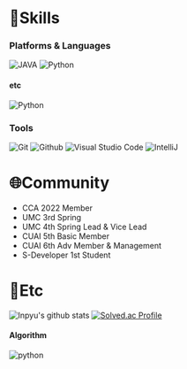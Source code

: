 # 🌱Skills
### Platforms & Languages
![JAVA](https://img.shields.io/badge/java-007396?style=for-the-badge&logo=java&logoColor=white")
![Python](https://img.shields.io/badge/Python-3776AB.svg?&style=for-the-badge&logo=Python&logoColor=white)

#### etc
![Python](https://img.shields.io/badge/Python-3776AB.svg?&style=for-the-badge&logo=Python&logoColor=white)

### Tools
![Git](https://img.shields.io/badge/Git-F05032.svg?&style=for-the-badge&logo=Git&logoColor=white)
![Github](https://img.shields.io/badge/github-181717?style=for-the-badge&logo=github&logoColor=white)
![Visual Studio Code](https://img.shields.io/badge/Visual%20Studio%20Code-007ACC.svg?&style=for-the-badge&logo=Visual%20Studio%20Code&logoColor=white)
![IntelliJ](https://img.shields.io/badge/IntelliJ-000000.svg?&style=for-the-badge&logo=IntelliJ&logoColor=white)


# 🌐Community

- CCA 2022 Member
- UMC 3rd Spring
- UMC 4th Spring Lead & Vice Lead
- CUAI 5th Basic Member
- CUAI 6th Adv Member & Management
- S-Developer 1st Student

# 💭Etc

![Inpyu's github stats](https://github-readme-stats.vercel.app/api?username=inpyu&show_icons=true&tokyonight)
[![Solved.ac Profile](http://mazassumnida.wtf/api/generate_badge?boj=dayeon620)](https://solved.ac/dayeon620)

#### Algorithm 
![python](https://img.shields.io/badge/python-3776AB.svg?&style=for-the-badge&logo=python&logoColor=white)
